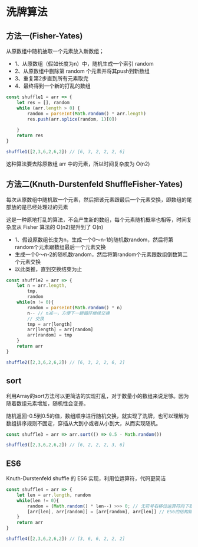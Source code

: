 # 洗牌算法

## 方法一(Fisher-Yates)

从原数组中随机抽取一个元素放入新数组；

* 1、从原数组（假如长度为n）中，随机生成一个索引 random
* 2、从原数组中删除第 random 个元素并将其push到新数组
* 3、重复第2步直到所有元素取完
* 4、最终得到一个新的打乱的数组

```js
const shuffle1 = arr => {
    let res = [], random
    while (arr.length > 0) {
        random = parseInt(Math.random() * arr.length)
        res.push(arr.splice(random, 1)[0])
        
    }
    return res
}

shuffle1([2,3,6,2,6,2]) // [6, 3, 2, 2, 2, 6]
```

这种算法要去除原数组 arr 中的元素，所以时间复杂度为 O(n2)

## 方法二(Knuth-Durstenfeld ShuffleFisher-Yates)

每次从原数组中随机取一个元素，然后把该元素跟最后一个元素交换，即数组的尾部放的是已经处理过的元素

这是一种原地打乱的算法，不会产生新的数组，每个元素随机概率也相等，时间复杂度从 Fisher 算法的 O(n2)提升到了 O(n)

* 1、假设原数组长度为n，生成一个0～n-1的随机数random，然后将第random个元素跟数组最后一个元素交换
* 生成一个0～n-2的随机数random，然后将第random个元素跟数组倒数第二个元素交换
* 以此类推，直到交换结束为止

```js
const shuffle2 = arr => {
    let n = arr.length,
        tmp,
        random
    while(n != 0){
        random = parseInt(Math.random() * n)
        n-- // n减一，方便下一趟循环继续交换
        // 交换
        tmp = arr[length]
        arr[length] = arr[random]
        arr[random] = tmp
    }
    return arr
}

shuffle2([2,3,6,2,6,2]) // [6, 3, 2, 2, 6, 2]
```

## sort

利用Array的sort方法可以更简洁的实现打乱，对于数量小的数组来说足够。因为随着数组元素增加，随机性会变差。

随机返回-0.5到0.5的值，数组顺序进行随机交换，就实现了洗牌，也可以理解为数组排序规则不固定，穿插从大到小或者从小到大，从而实现随机。

```js
const shuffle3 = arr => arr.sort(() => 0.5 - Math.random())

shuffle3([2,3,6,2,6,2]) // [6, 2, 2, 2, 3, 6]
```

## ES6

Knuth-Durstenfeld shuffle 的 ES6 实现，利用位运算符，代码更简洁

```js
const shuffle4 = arr => {
    let len = arr.length, random
    while(len != 0){
        random = (Math.random() * len--) >>> 0; // 无符号右移位运算符向下取整(注意这里必须加分号，否则报错)
        [arr[len], arr[random]] = [arr[random], arr[len]] // ES6的结构赋值实现变量互换
    }
    return arr
}

shuffle4([2,3,6,2,6,2]) // [3, 6, 6, 2, 2, 2]
```
